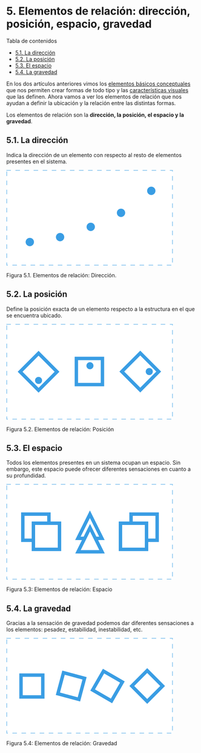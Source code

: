 
# 5. Elementos de relación: dirección, posición, espacio, gravedad

Tabla de contenidos

-   [5.1. La dirección](#51-La-dirección)
-   [5.2. La posición](#52-La-posición)
-   [5.3. El espacio](#53-El-espacio)
-   [5.4. La gravedad](#54-La-gravedad)

En los dos artículos anteriores vimos los [elementos básicos conceptuales](https://github.com/Sergio-Rey-Personal/DIW/blob/master/UD01_Disenyo_web_Caractaristicas_elementos_basicos_y_etapas_para_su_desarrollo/UD01_03_ElementosConceputales.md) que nos permiten crear formas de todo tipo y las [características visuales](https://github.com/Sergio-Rey-Personal/DIW/blob/master/UD01_Disenyo_web_Caractaristicas_elementos_basicos_y_etapas_para_su_desarrollo/UD01_04_ElementosVisuales.md) que las definen. Ahora vamos a ver los elementos de relación que nos ayudan a definir la ubicación y la relación entre las distintas formas.

Los elementos de relación son la **dirección, la posición, el espacio y la gravedad**.

## 5.1. La dirección

Indica la dirección de un elemento con respecto al resto de elementos presentes en el sistema.

![Elementos relación: Dirección](img/05_01_Direccion.png)

Figura 5.1. Elementos de relación: Dirección.

## 5.2. La posición

Define la posición exacta de un elemento respecto a la estructura en el que se encuentra ubicado.

![Elementos relación: Posición](img/05_02_Posicion.png)

Figura 5.2. Elementos de relación: Posición

## 5.3. El espacio

Todos los elementos presentes en un sistema ocupan un espacio. Sin embargo, este espacio puede ofrecer diferentes sensaciones en cuanto a su profundidad.

![Elementos relación: Espacio](img/05_03_Espacio.png)

Figura 5.3: Elementos de relación: Espacio

## 5.4. La gravedad

Gracias a la sensación de gravedad podemos dar diferentes sensaciones a los elementos: pesadez, estabilidad, inestabilidad, etc.

![Elementos relación: Gravedad](img/05_04_Gravedad.png)

Figura 5.4: Elementos de relación: Gravedad
